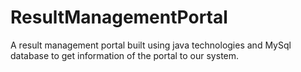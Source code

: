 # ResultManagementPortal
A result management portal built using java technologies and MySql database to get information of the portal to our system.
